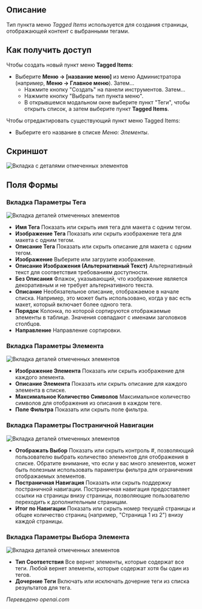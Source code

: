 <!-- Filename: Help4.x:Menu_Item:_Tagged_Items / Display title: Отмеченные элементы -->

## Описание

Тип пункта меню *Tagged Items* используется для создания страницы, отображающей контент с выбранными тегами.

## Как получить доступ

Чтобы создать новый пункт меню **Tagged Items**:

- Выберите **Меню → \[название меню\]** из меню Администратора 
  (например, **Меню → Главное меню**). Затем...
  - Нажмите кнопку "Создать" на панели инструментов. Затем...
  - Нажмите кнопку "Выбрать тип пункта меню".
  - В открывшемся модальном окне выберите пункт "Теги", чтобы открыть список, а затем выберите пункт **Tagged Items**.

Чтобы отредактировать существующий пункт меню Tagged Items:

- Выберите его название в списке *Меню: Элементы*.

## Скриншот

![Вкладка с деталями отмеченных элементов](../../../ru/images/menu-items/tags-tagged-items-details-tab.png)

## Поля Формы

### Вкладка Параметры Тега

![Вкладка деталей отмеченных элементов](../../../ru/images/menu-items/tags-tagged-items-tag-options-tab.png)

- **Имя Тега** Показать или скрыть имя тега для макета с одним тегом.
- **Изображение Тега** Показать или скрыть изображение тега для макета с одним тегом.
- **Описание Тега** Показать или скрыть описание для макета с одним тегом.
- **Изображение** Выберите или загрузите изображение.
- **Описание Изображения (Альтернативный Текст)** Альтернативный текст для соответствия требованиям доступности.
- **Без Описания** Флажок, указывающий, что изображение является декоративным и не требует альтернативного текста.
- **Описание** Необязательное описание, отображаемое в начале списка. Например, это может быть использовано, когда у вас есть макет, который включает более одного тега.
- **Порядок** Колонка, по которой сортируются отображаемые элементы в таблице. Значения совпадают с именами заголовков столбцов.
- **Направление** Направление сортировки.

### Вкладка Параметры Элемента

![Вкладка деталей отмеченных элементов](../../../ru/images/menu-items/tags-tagged-items-item-options-tab.png)

- **Изображение Элемента** Показать или скрыть изображение для каждого элемента.
- **Описание Элемента** Показать или скрыть описание для каждого элемента в списке.
- **Максимальное Количество Символов** Максимальное количество символов для отображения из описания в каждом теге.
- **Поле Фильтра** Показать или скрыть поле фильтра.

### Вкладка Параметры Постраничной Навигации

![Вкладка деталей отмеченных элементов](../../../ru/images/menu-items/tags-tagged-items-pagination-options-tab.png)

- **Отображать Выбор** Показать или скрыть контроль \#, позволяющий пользователю выбрать количество элементов для отображения в списке. Обратите внимание, что если у вас много элементов, может быть полезным использовать параметры фильтра для ограничения отображаемых элементов.
- **Постраничная Навигация** Показать или скрыть поддержку постраничной навигации. Постраничная навигация предоставляет ссылки на страницы внизу страницы, позволяющие пользователю переходить к дополнительным страницам.
- **Итог по Навигации** Показать или скрыть номер текущей страницы и общее количество страниц (например, "Страница 1 из 2") внизу каждой страницы.

### Вкладка Параметры Выбора Элемента

![Вкладка деталей отмеченных элементов](../../../ru/images/menu-items/tags-tagged-items-item-selection-options-tab.png)

- **Тип Соответствия** Все вернет элементы, которые содержат все теги. Любой вернет элементы, которые содержат хотя бы один из тегов.
- **Дочерние Теги** Включать или исключать дочерние теги из списка результатов для тега.

*Переведено openai.com*

